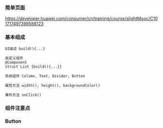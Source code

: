 ### 简单页面

https://developer.huawei.com/consumer/cn/training/course/slightMooc/C101717497398588123



### 基本组成

```
UI描述 build(){...}

自定义组件 
@Component 
struct List {build(){...}}

系统组件 Column, Text, Divider, Button

属性方法 width(), height(), backgroundColor()

事件方法 onClick()
```



### 组件注意点

### Button



